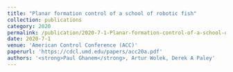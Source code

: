 ```yaml
---
title: "Planar formation control of a school of robotic fish"
collection: publications
category: 2020
permalink: /publication/2020-7-1-Planar-formation-control-of-a-school-of-robotic-fish
date: 2020-7-1
venue: 'American Control Conference (ACC)'
paperurl: 'https://cdcl.umd.edu/papers/acc20a.pdf'
authors: '<strong>Paul Ghanem</strong>, Artur Wolek, Derek A Paley'
---
```


